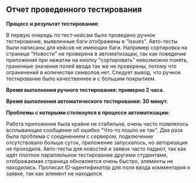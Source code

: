 ## **Отчет проведенного тестирования** ##

**Процесс и результат тестирования:**

В первую очередь по тест-кейсам было проведено ручное тестирование, выявленные баги отображены в "Issues". Авто-тесты были написаны для кейсов не имеющих баги. Например сортировка на странице "Новости" не проверена в автоматизации, так как поведение приложения при нажатии на кнопку "сортировать" невозможно понять, граничные значения полей ввода так же не проверены, потому что ограничений в количестве символов нет. Следует вывод, что ручное тестирование было качественнее и с большим покрытием.

**Время выполнения ручного тестирования: примерно 2 часа.**

**Время выполнения автоматического тестирования: 30 минут.**

**Проблемы с которыми столкнулся в процессе автоматизации:**

Работа приложения была крайне не стабильна, очень часто появлялось всплывающее сообщение об ошибке "Что-то пошло не так". Два раза была проблема с соединением с сервером, подключение отсутствовало больше суток, приложение запускалось, но авторизация не проходила. Авто-тесты для новостей и заявок часто падают, так как идёт плотное параллельное тестирование другими студентами, отображаемая страница обновляется очень быстро, элементы не находились. Прописал ID-идентификатор для поля ввода комментария к заявке, так как элемент не находился.